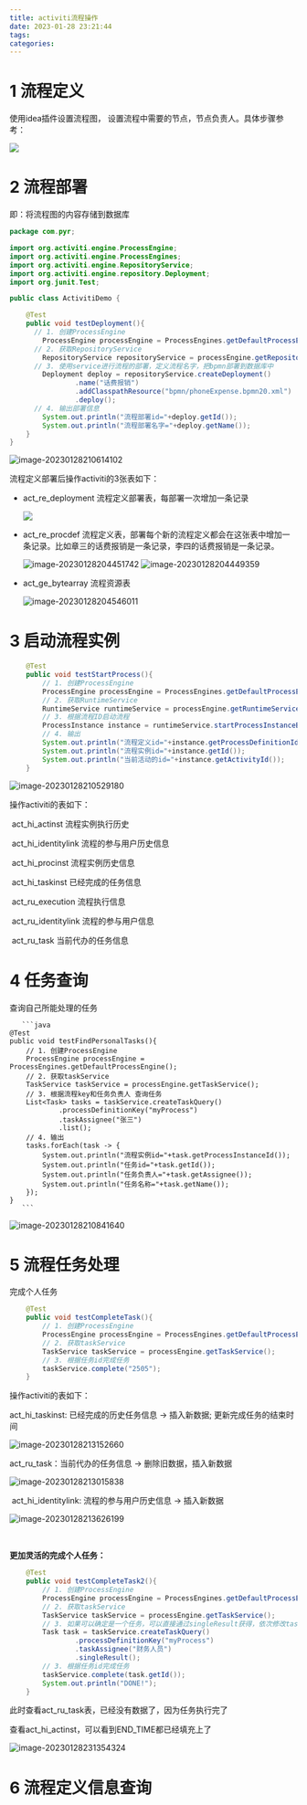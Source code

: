 ```yaml
---
title: activiti流程操作
date: 2023-01-28 23:21:44
tags:
categories:
---
```


# 1 流程定义

使用idea插件设置流程图， 设置流程中需要的节点，节点负责人。具体步骤参考：

![](https://panyuro.oss-cn-beijing.aliyuncs.com/20230128164658.png)

# 2 流程部署

即：将流程图的内容存储到数据库

```java
package com.pyr;

import org.activiti.engine.ProcessEngine;
import org.activiti.engine.ProcessEngines;
import org.activiti.engine.RepositoryService;
import org.activiti.engine.repository.Deployment;
import org.junit.Test;

public class ActivitiDemo {

    @Test
    public void testDeployment(){
      // 1. 创建ProcessEngine
        ProcessEngine processEngine = ProcessEngines.getDefaultProcessEngine();
      // 2. 获取RepositoryService
        RepositoryService repositoryService = processEngine.getRepositoryService();
      // 3. 使用service进行流程的部署，定义流程名字，把bpmn部署到数据库中
        Deployment deploy = repositoryService.createDeployment()
                .name("话费报销")
                .addClasspathResource("bpmn/phoneExpense.bpmn20.xml")
                .deploy();
      // 4. 输出部署信息
        System.out.println("流程部署id="+deploy.getId());
        System.out.println("流程部署名字="+deploy.getName());
    }
}
```

![image-20230128210614102](https://panyuro.oss-cn-beijing.aliyuncs.com/image-20230128210614102.png)

流程定义部署后操作activiti的3张表如下：

- act_re_deployment 流程定义部署表，每部署一次增加一条记录

  ![](https://panyuro.oss-cn-beijing.aliyuncs.com/20230128204308.png)

- act_re_procdef 流程定义表，部署每个新的流程定义都会在这张表中增加一条记录。比如章三的话费报销是一条记录，李四的话费报销是一条记录。

  ![image-20230128204451742](https://panyuro.oss-cn-beijing.aliyuncs.com/image-20230128204451742.png) ![image-20230128204449359](https://panyuro.oss-cn-beijing.aliyuncs.com/image-20230128204449359.png)

- act_ge_bytearray 流程资源表

  ![image-20230128204546011](https://panyuro.oss-cn-beijing.aliyuncs.com/image-20230128204546011.png)

# 3 启动流程实例

```java
    @Test
    public void testStartProcess(){
        // 1. 创建ProcessEngine
        ProcessEngine processEngine = ProcessEngines.getDefaultProcessEngine();
        // 2. 获取RuntimeService
        RuntimeService runtimeService = processEngine.getRuntimeService();
        // 3. 根据流程ID启动流程
        ProcessInstance instance = runtimeService.startProcessInstanceByKey("myProcess");
        // 4. 输出
        System.out.println("流程定义id="+instance.getProcessDefinitionId());
        System.out.println("流程实例id="+instance.getId());
        System.out.println("当前活动的id="+instance.getActivityId());
    }
```

![image-20230128210529180](https://panyuro.oss-cn-beijing.aliyuncs.com/image-20230128210529180.png)

 操作activiti的表如下：

​	     act_hi_actinst 流程实例执行历史

​		act_hi_identitylink 流程的参与用户历史信息

​		act_hi_procinst 流程实例历史信息

​		act_hi_taskinst 已经完成的任务信息

​		act_ru_execution 流程执行信息

​		act_ru_identitylink 流程的参与用户信息

​		act_ru_task 当前代办的任务信息

# 4 任务查询

查询自己所能处理的任务 

       ```java
    @Test
    public void testFindPersonalTasks(){
        // 1. 创建ProcessEngine
        ProcessEngine processEngine = ProcessEngines.getDefaultProcessEngine();
        // 2. 获取taskService
        TaskService taskService = processEngine.getTaskService();
        // 3. 根据流程key和任务负责人 查询任务
        List<Task> tasks = taskService.createTaskQuery()
                .processDefinitionKey("myProcess")
                .taskAssignee("张三")
                .list();
        // 4. 输出
        tasks.forEach(task -> {
            System.out.println("流程实例id="+task.getProcessInstanceId());
            System.out.println("任务id="+task.getId());
            System.out.println("任务负责人="+task.getAssignee());
            System.out.println("任务名称="+task.getName());
        });
    }
       ```

![image-20230128210841640](https://panyuro.oss-cn-beijing.aliyuncs.com/image-20230128210841640.png)

# 5 流程任务处理

完成个人任务

```java
    @Test
    public void testCompleteTask(){
        // 1. 创建ProcessEngine
        ProcessEngine processEngine = ProcessEngines.getDefaultProcessEngine();
        // 2. 获取taskService
        TaskService taskService = processEngine.getTaskService();
        // 3. 根据任务id完成任务
        taskService.complete("2505");
    }
```

操作activiti的表如下：

act_hi_taskinst:  已经完成的历史任务信息 -> 插入新数据; 更新完成任务的结束时间

![image-20230128213152660](https://panyuro.oss-cn-beijing.aliyuncs.com/image-20230128213152660.png)

act_ru_task：当前代办的任务信息 -> 删除旧数据，插入新数据

![image-20230128213015838](https://panyuro.oss-cn-beijing.aliyuncs.com/image-20230128213015838.png)

​       act_hi_identitylink: 流程的参与用户历史信息  -> 插入新数据

![image-20230128213626199](https://panyuro.oss-cn-beijing.aliyuncs.com/image-20230128213626199.png)

​		  

**更加灵活的完成个人任务：**

```java
    @Test
    public void testCompleteTask2(){
        // 1. 创建ProcessEngine
        ProcessEngine processEngine = ProcessEngines.getDefaultProcessEngine();
        // 2. 获取taskService
        TaskService taskService = processEngine.getTaskService();
        // 3. 如果可以确定是一个任务，可以直接通过singleResult获得，依次修改taskAssignee为直线经理，部门经理，财务人员
        Task task = taskService.createTaskQuery()
                .processDefinitionKey("myProcess")
                .taskAssignee("财务人员")
                .singleResult();
        // 3. 根据任务id完成任务
        taskService.complete(task.getId());
        System.out.println("DONE!");
    }
```

此时查看act_ru_task表，已经没有数据了，因为任务执行完了

查看act_hi_actinst，可以看到END_TIME都已经填充上了

![image-20230128231354324](https://panyuro.oss-cn-beijing.aliyuncs.com/image-20230128231354324.png)





# 6 流程定义信息查询





